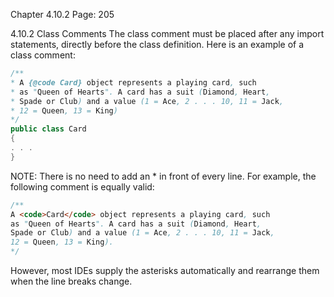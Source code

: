 Chapter 4.10.2
Page: 205

4.10.2 Class Comments
The class comment must be placed after any import statements, directly
before the class definition.
Here is an example of a class comment:


```java
/**
* A {@code Card} object represents a playing card, such
* as "Queen of Hearts". A card has a suit (Diamond, Heart,
* Spade or Club) and a value (1 = Ace, 2 . . . 10, 11 = Jack,
* 12 = Queen, 13 = King)
*/
public class Card
{
. . .
}
```


NOTE:
There is no need to add an * in front of every line. For example, the
following comment is equally valid:


```java
/**
A <code>Card</code> object represents a playing card, such
as "Queen of Hearts". A card has a suit (Diamond, Heart,
Spade or Club) and a value (1 = Ace, 2 . . . 10, 11 = Jack,
12 = Queen, 13 = King).
*/
```


However, most IDEs supply the asterisks automatically and rearrange them
when the line breaks change.